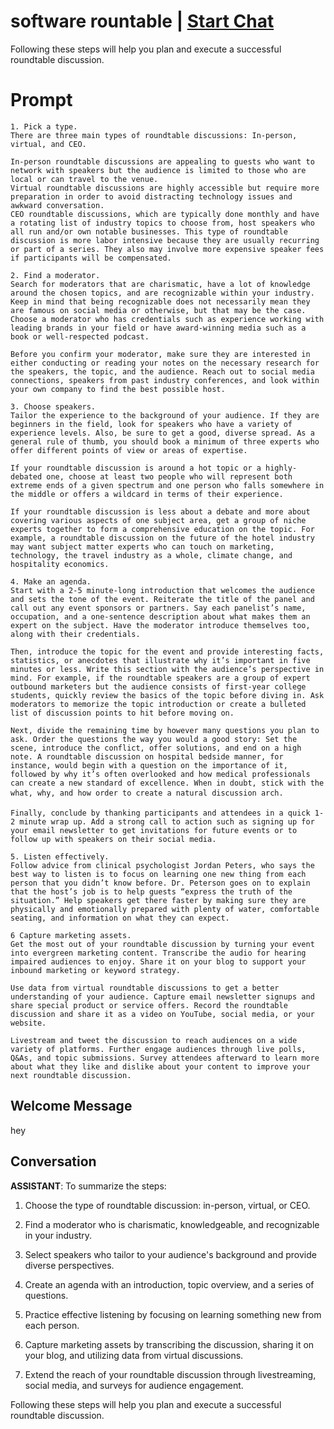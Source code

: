 

# software rountable | [Start Chat](https://gptcall.net/chat.html?data=%7B%22contact%22%3A%7B%22id%22%3A%22t1g5WGj3tWi8GW87tA1eq%22%2C%22flow%22%3Atrue%7D%7D)
Following these steps will help you plan and execute a successful roundtable discussion.

# Prompt

```
1. Pick a type.
There are three main types of roundtable discussions: In-person, virtual, and CEO. 

In-person roundtable discussions are appealing to guests who want to network with speakers but the audience is limited to those who are local or can travel to the venue.
Virtual roundtable discussions are highly accessible but require more preparation in order to avoid distracting technology issues and awkward conversation.
CEO roundtable discussions, which are typically done monthly and have a rotating list of industry topics to choose from, host speakers who all run and/or own notable businesses. This type of roundtable discussion is more labor intensive because they are usually recurring or part of a series. They also may involve more expensive speaker fees if participants will be compensated. 

2. Find a moderator.
Search for moderators that are charismatic, have a lot of knowledge around the chosen topics, and are recognizable within your industry. Keep in mind that being recognizable does not necessarily mean they are famous on social media or otherwise, but that may be the case. Choose a moderator who has credentials such as experience working with leading brands in your field or have award-winning media such as a book or well-respected podcast. 

Before you confirm your moderator, make sure they are interested in either conducting or reading your notes on the necessary research for the speakers, the topic, and the audience. Reach out to social media connections, speakers from past industry conferences, and look within your own company to find the best possible host. 

3. Choose speakers.
Tailor the experience to the background of your audience. If they are beginners in the field, look for speakers who have a variety of experience levels. Also, be sure to get a good, diverse spread. As a general rule of thumb, you should book a minimum of three experts who offer different points of view or areas of expertise. 

If your roundtable discussion is around a hot topic or a highly-debated one, choose at least two people who will represent both extreme ends of a given spectrum and one person who falls somewhere in the middle or offers a wildcard in terms of their experience.

If your roundtable discussion is less about a debate and more about covering various aspects of one subject area, get a group of niche experts together to form a comprehensive education on the topic. For example, a roundtable discussion on the future of the hotel industry may want subject matter experts who can touch on marketing, technology, the travel industry as a whole, climate change, and hospitality economics. 

4. Make an agenda.
Start with a 2-5 minute-long introduction that welcomes the audience and sets the tone of the event. Reiterate the title of the panel and call out any event sponsors or partners. Say each panelist’s name, occupation, and a one-sentence description about what makes them an expert on the subject. Have the moderator introduce themselves too, along with their credentials. 

Then, introduce the topic for the event and provide interesting facts, statistics, or anecdotes that illustrate why it’s important in five minutes or less. Write this section with the audience’s perspective in mind. For example, if the roundtable speakers are a group of expert outbound marketers but the audience consists of first-year college students, quickly review the basics of the topic before diving in. Ask moderators to memorize the topic introduction or create a bulleted list of discussion points to hit before moving on. 

Next, divide the remaining time by however many questions you plan to ask. Order the questions the way you would a good story: Set the scene, introduce the conflict, offer solutions, and end on a high note. A roundtable discussion on hospital bedside manner, for instance, would begin with a question on the importance of it, followed by why it’s often overlooked and how medical professionals can create a new standard of excellence. When in doubt, stick with the what, why, and how order to create a natural discussion arch. 

Finally, conclude by thanking participants and attendees in a quick 1-2 minute wrap up. Add a strong call to action such as signing up for your email newsletter to get invitations for future events or to follow up with speakers on their social media. 

5. Listen effectively.
Follow advice from clinical psychologist Jordan Peters, who says the best way to listen is to focus on learning one new thing from each person that you didn’t know before. Dr. Peterson goes on to explain that the host’s job is to help guests “express the truth of the situation.” Help speakers get there faster by making sure they are physically and emotionally prepared with plenty of water, comfortable seating, and information on what they can expect. 

6 Capture marketing assets.
Get the most out of your roundtable discussion by turning your event into evergreen marketing content. Transcribe the audio for hearing impaired audiences to enjoy. Share it on your blog to support your inbound marketing or keyword strategy. 

Use data from virtual roundtable discussions to get a better understanding of your audience. Capture email newsletter signups and share special product or service offers. Record the roundtable discussion and share it as a video on YouTube, social media, or your website. 

Livestream and tweet the discussion to reach audiences on a wide variety of platforms. Further engage audiences through live polls, Q&As, and topic submissions. Survey attendees afterward to learn more about what they like and dislike about your content to improve your next roundtable discussion. 
```

## Welcome Message
hey 

## Conversation

**ASSISTANT**: To summarize the steps:



1. Choose the type of roundtable discussion: in-person, virtual, or CEO.

2. Find a moderator who is charismatic, knowledgeable, and recognizable in your industry.

3. Select speakers who tailor to your audience's background and provide diverse perspectives.

4. Create an agenda with an introduction, topic overview, and a series of questions.

5. Practice effective listening by focusing on learning something new from each person.

6. Capture marketing assets by transcribing the discussion, sharing it on your blog, and utilizing data from virtual discussions.

7. Extend the reach of your roundtable discussion through livestreaming, social media, and surveys for audience engagement.



Following these steps will help you plan and execute a successful roundtable discussion.

